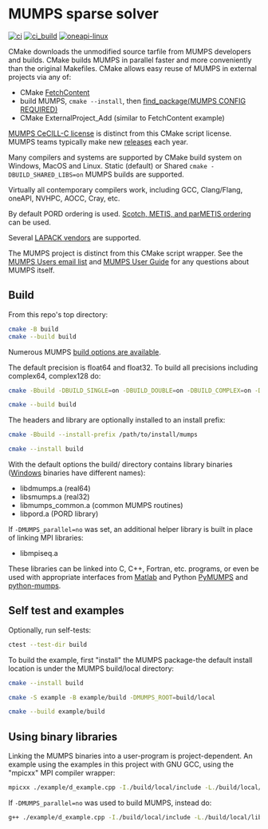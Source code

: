 # MUMPS sparse solver

[![ci](https://github.com/scivision/mumps/actions/workflows/ci.yml/badge.svg)](https://github.com/scivision/mumps/actions/workflows/ci.yml)
[![ci_build](https://github.com/scivision/mumps/actions/workflows/ci_build.yml/badge.svg)](https://github.com/scivision/mumps/actions/workflows/ci_build.yml)
[![oneapi-linux](https://github.com/scivision/mumps/actions/workflows/oneapi-linux.yml/badge.svg)](https://github.com/scivision/mumps/actions/workflows/oneapi-linux.yml)

CMake downloads the unmodified source tarfile from MUMPS developers and builds.
CMake builds MUMPS in parallel faster and more conveniently than the original Makefiles.
CMake allows easy reuse of MUMPS in external projects via any of:

* CMake [FetchContent](https://gist.github.com/scivision/2ad002ed26589783f1522160da4d27d1)
* build MUMPS, `cmake --install`, then [find_package(MUMPS CONFIG REQUIRED)](https://gist.github.com/scivision/1ea2d19011c165b39b15ccb95d54f451)
* CMake ExternalProject_Add (similar to FetchContent example)

[MUMPS CeCILL-C license](https://mumps-solver.org/index.php?page=dwnld#license)
is distinct from this CMake script license.
MUMPS teams typically make new
[releases](https://mumps-solver.org/index.php?page=dwnld#cl)
each year.

Many compilers and systems are supported by CMake build system on Windows, MacOS and Linux.
Static (default) or Shared `cmake -DBUILD_SHARED_LIBS=on` MUMPS builds are supported.

Virtually all contemporary compilers work, including GCC, Clang/Flang, oneAPI, NVHPC, AOCC, Cray, etc.

By default PORD ordering is used.
[Scotch, METIS, and parMETIS ordering](./Readme_ordering.md)
can be used.

Several [LAPACK vendors](./Readme_LAPACK.md) are supported.

The MUMPS project is distinct from this CMake script wrapper.
See the
[MUMPS Users email list](https://listes.ens-lyon.fr/sympa/subscribe/mumps-users)
and
[MUMPS User Guide](https://mumps-solver.org/index.php?page=doc)
for any questions about MUMPS itself.

## Build

From this repo's top directory:

```sh
cmake -B build
cmake --build build
```

Numerous MUMPS [build options are available](./Readme_options.md).

The default precision is float64 and float32.
To build all precisions including complex64, complex128 do:

```sh
cmake -Bbuild -DBUILD_SINGLE=on -DBUILD_DOUBLE=on -DBUILD_COMPLEX=on -DBUILD_COMPLEX16=on

cmake --build build
```

The headers and library are optionally installed to an install prefix:

```sh
cmake -Bbuild --install-prefix /path/to/install/mumps

cmake --install build
```

With the default options the build/ directory contains library binaries ([Windows](./Readme_Windows.md) binaries have different names):

* libdmumps.a (real64)
* libsmumps.a (real32)
* libmumps_common.a (common MUMPS routines)
* libpord.a  (PORD library)

If `-DMUMPS_parallel=no` was set, an additional helper library is built in place of linking MPI libraries:

* libmpiseq.a

These libraries can be linked into C, C++, Fortran, etc. programs, or even be used with appropriate interfaces from [Matlab](./Readme_matlab.md) and Python
[PyMUMPS](https://pypi.org/project/PyMUMPS/)
and
[python-mumps](https://pypi.org/project/python-mumps/).

## Self test and examples

Optionally, run self-tests:

```sh
ctest --test-dir build
```

To build the example, first "install" the MUMPS package-the default install location is under the MUMPS build/local directory:

```sh
cmake --install build

cmake -S example -B example/build -DMUMPS_ROOT=build/local

cmake --build example/build
```

## Using binary libraries

Linking the MUMPS binaries into a user-program is project-dependent.
An example using the examples in this project with GNU GCC, using the "mpicxx" MPI compiler wrapper:

```sh
mpicxx ./example/d_example.cpp -I./build/local/include -L./build/local/lib -ldmumps -lmumps_common -lpord -lscalapack -lblacs -llapack -lblas -lgfortran
```

If `-DMUMPS_parallel=no` was used to build MUMPS, instead do:

```sh
g++ ./example/d_example.cpp -I./build/local/include -L./build/local/lib -ldmumps -lmumps_common -lpord -llapack -lblas -lmpiseq -lgfortran
```
